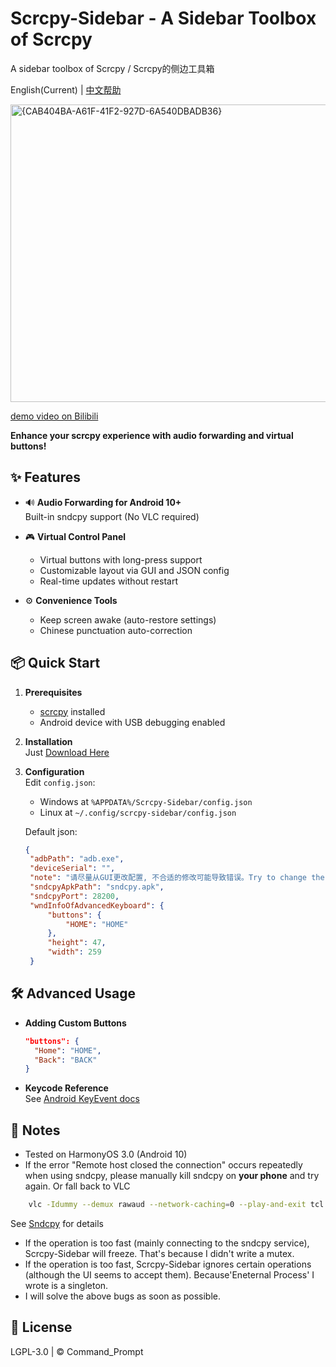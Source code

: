 # Scrcpy-Sidebar - A Sidebar Toolbox of Scrcpy
A sidebar toolbox of Scrcpy / Scrcpy的侧边工具箱

English(Current) | [中文帮助](README_zh.md)

<img width="960" height="476" alt="{CAB404BA-A61F-41F2-927D-6A540DBADB36}" src="https://github.com/user-attachments/assets/c0a94813-3de1-4cec-abfc-e94322254405" />

[demo video on Bilibili](https://www.bilibili.com/video/BV1cibXz6E3M)

**Enhance your scrcpy experience with audio forwarding and virtual buttons!**

## ✨ Features
- 🔊 **Audio Forwarding for Android 10+**  
  Built-in sndcpy support (No VLC required)
  
- 🎮 **Virtual Control Panel**  
  - Virtual buttons with long-press support  
  - Customizable layout via GUI and JSON config  
  - Real-time updates without restart  

- ⚙️ **Convenience Tools**  
  - Keep screen awake (auto-restore settings)    
  - Chinese punctuation auto-correction  

## 📦 Quick Start
1. **Prerequisites**  
   - [scrcpy](https://github.com/Genymobile/scrcpy) installed  
   - Android device with USB debugging enabled

2. **Installation**  
    Just [Download Here](https://github.com/CommandPrompt-Wang/Scrcpy-Sidebar/releases)

3. **Configuration**  
   Edit `config.json`:
   - Windows at `%APPDATA%/Scrcpy-Sidebar/config.json`
   - Linux at `~/.config/scrcpy-sidebar/config.json`
   
   Default json: 
   ```json
   {
    "adbPath": "adb.exe",
    "deviceSerial": "",
    "note": "请尽量从GUI更改配置, 不合适的修改可能导致错误。Try to change the configuration from the GUI. Inappropriate modifications may cause errors.",
    "sndcpyApkPath": "sndcpy.apk",
    "sndcpyPort": 28200,
    "wndInfoOfAdvancedKeyboard": {
        "buttons": {
            "HOME": "HOME"
        },
        "height": 47,
        "width": 259
    }
   ```

## 🛠️ Advanced Usage
- **Adding Custom Buttons**  
  ```json
  "buttons": {
    "Home": "HOME",
    "Back": "BACK"
  }
  ```

- **Keycode Reference**  
  See [Android KeyEvent docs](https://developer.android.com/reference/android/view/KeyEvent)

## 📝 Notes
- Tested on HarmonyOS 3.0 (Android 10)
- If the error "Remote host closed the connection" occurs repeatedly when using sndcpy, please manually kill sndcpy on **your phone** and try again. Or fall back to VLC
```bash
    vlc -Idummy --demux rawaud --network-caching=0 --play-and-exit tcl://localhost:28200   #if you havn't changed the port number
``` 
See [Sndcpy](https://github.com/rom1v/sndcpy?tab=readme-ov-file#requirements) for details  

- If the operation is too fast (mainly connecting to the sndcpy service), Scrcpy-Sidebar will freeze. That's because I didn't write a mutex.
- If the operation is too fast, Scrcpy-Sidebar ignores certain operations (although the UI seems to accept them). Because'Eneternal Process' I wrote is a singleton.
- I will solve the above bugs as soon as possible.

## 📄 License
LGPL-3.0 | © Command_Prompt
